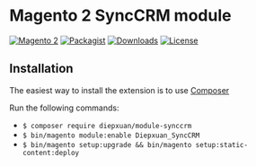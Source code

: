 Magento 2 SyncCRM module
==================
[![Magento 2](https://img.shields.io/badge/Magento-%3E=2.4-blue.svg)](https://github.com/magento/magento2)
[![Packagist](https://img.shields.io/packagist/v/diepxuan/module-synccrm)](https://packagist.org/packages/diepxuan/module-synccrm)
[![Downloads](https://img.shields.io/packagist/dt/diepxuan/module-synccrm)](https://packagist.org/packages/diepxuan/module-synccrm)
[![License](https://img.shields.io/packagist/l/diepxuan/module-synccrm)](https://packagist.org/packages/diepxuan/module-synccrm)

Installation
------------

The easiest way to install the extension is to use [Composer](https://getcomposer.org/)

Run the following commands:

- ```$ composer require diepxuan/module-synccrm```
- ```$ bin/magento module:enable Diepxuan_SyncCRM```
- ```$ bin/magento setup:upgrade && bin/magento setup:static-content:deploy```
